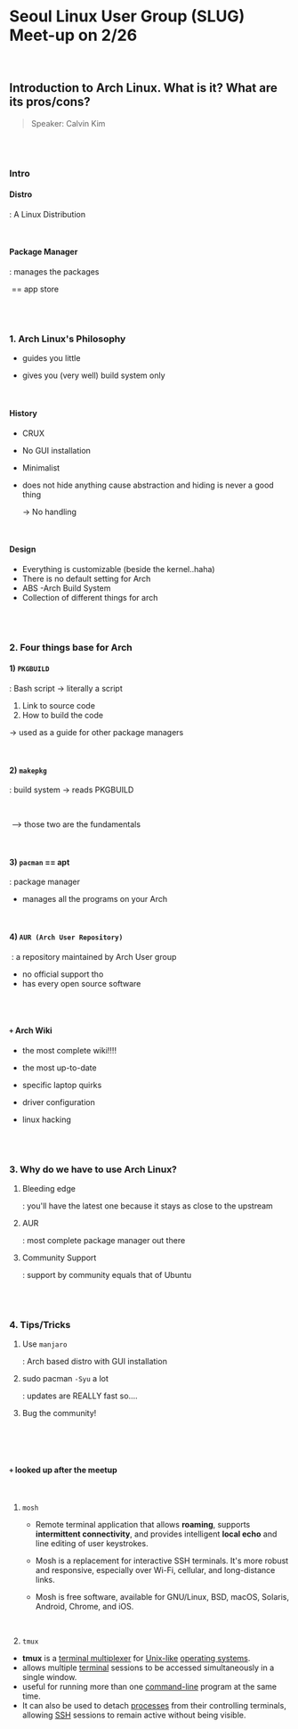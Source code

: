# Seoul Linux User Group (SLUG) Meet-up on 2/26

<br>

## Introduction to Arch Linux. What is it? What are its pros/cons?

> Speaker: Calvin Kim  

<br>

<br>

### Intro



#### Distro

: A Linux Distribution

<br>

#### Package Manager

: manages the packages

​    == app store

<br>

<br>

### 1. Arch Linux's Philosophy

- guides you little

- gives you (very well) build system only

  

  <br>

#### History

- CRUX

- No GUI installation
- Minimalist
- does not hide anything cause abstraction and hiding is never a good thing

  -> No handling

<br>

#### Design

- Everything is customizable (beside the kernel..haha)
- There is no default setting for Arch
- ABS -Arch Build System
- Collection of different things for arch

<br>

<br>

### 2. Four things base for Arch

#### 1) `PKGBUILD` 

: Bash script -> literally a script

1. Link to source code
2. How to build the code

  -> used as a guide for other package managers

<br>

#### 2) `makepkg`

  : build system -> reads PKGBUILD

<br>

​					--> those two are the fundamentals

<br>

#### 3) `pacman`   == apt

   : package manager

- manages all the programs on your Arch

<br>

#### 4) `AUR (Arch User Repository)`

​    : a repository maintained by Arch User group

- no official support tho
- has every open source software 

<br>

<br>

#### `+`  Arch Wiki

- the most complete wiki!!!!

- the most up-to-date

- specific laptop quirks

- driver configuration

- linux hacking

  <br>
  
  <br>

### 3. Why do we have to use Arch Linux?

1. Bleeding edge

   : you'll have the latest one because it stays as close to the upstream

2. AUR

   : most complete package manager out there

3. Community Support

   : support by community equals that of Ubuntu

<br>

<br>



### 4. Tips/Tricks

1. Use `manjaro`

   : Arch based distro with GUI installation

2. sudo pacman  `-Syu` a lot

   : updates are REALLY fast so....

3. Bug the community!

<br>

<br>

<br>





#### `+`   looked up after the meetup

<br>

1. `mosh`
   
   - Remote terminal application that allows **roaming**, supports **intermittent connectivity**, and provides intelligent **local echo** and line editing of user keystrokes.
   
   - Mosh is a replacement for interactive SSH terminals. It's more robust and responsive, especially over Wi-Fi, cellular, and long-distance links.
   - Mosh is free software, available for GNU/Linux, BSD, macOS, Solaris, Android, Chrome, and iOS.

<br>

2.  `tmux`
   - **tmux** is a [terminal multiplexer](https://en.wikipedia.org/wiki/Terminal_multiplexer) for [Unix-like](https://en.wikipedia.org/wiki/Unix-like) [operating systems](https://en.wikipedia.org/wiki/Operating_system). 
   - allows multiple [terminal](https://en.wikipedia.org/wiki/Computer_terminal) sessions to be accessed simultaneously in a single window. 
   - useful for running more than one [command-line](https://en.wikipedia.org/wiki/Command-line_interface) program at the same time. 
   - It can also be used to detach [processes](https://en.wikipedia.org/wiki/Process_(computing)) from their controlling terminals, allowing [SSH](https://en.wikipedia.org/wiki/Secure_Shell) sessions to remain active without being visible.

